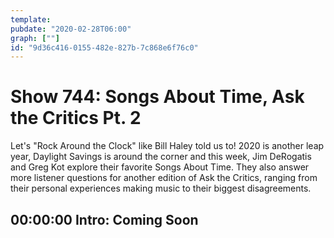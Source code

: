 ```yaml
---
template: 
pubdate: "2020-02-28T06:00"
graph: [""]
id: "9d36c416-0155-482e-827b-7c868e6f76c0"
---
```






# Show 744: Songs About Time, Ask the Critics Pt. 2

Let's "Rock Around the Clock" like Bill Haley told us to! 2020 is another leap year, Daylight Savings is around the corner and this week, Jim DeRogatis and Greg Kot explore their favorite Songs About Time. They also answer more listener questions for another edition of Ask the Critics, ranging from their personal experiences making music to their biggest disagreements.



## 00:00:00 Intro: Coming Soon